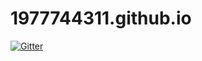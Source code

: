 # 1977744311.github.io

[![Gitter](https://badges.gitter.im/Stevenself-s-Blog/community.svg)](https://gitter.im/Stevenself-s-Blog/community?utm_source=badge&utm_medium=badge&utm_campaign=pr-badge&utm_content=badge)